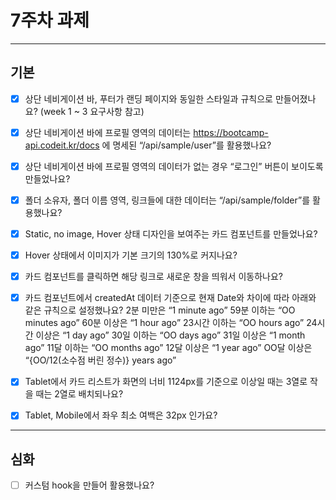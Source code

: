 # 7주차 과제

---

## 기본

- [x] 상단 네비게이션 바, 푸터가 랜딩 페이지와 동일한 스타일과 규칙으로 만들어졌나요? (week 1 ~ 3 요구사항 참고)

- [x] 상단 네비게이션 바에 프로필 영역의 데이터는 https://bootcamp-api.codeit.kr/docs 에 명세된 “/api/sample/user”를 활용했나요?

- [x] 상단 네비게이션 바에 프로필 영역의 데이터가 없는 경우 “로그인” 버튼이 보이도록 만들었나요?

- [x] 폴더 소유자, 폴더 이름 영역, 링크들에 대한 데이터는 “/api/sample/folder”를 활용했나요?

- [x] Static, no image, Hover 상태 디자인을 보여주는 카드 컴포넌트를 만들었나요?

- [x] Hover 상태에서 이미지가 기본 크기의 130%로 커지나요?

- [x] 카드 컴포넌트를 클릭하면 해당 링크로 새로운 창을 띄워서 이동하나요?

- [x] 카드 컴포넌트에서 createdAt 데이터 기준으로 현재 Date와 차이에 따라 아래와 같은 규칙으로 설정했나요?
      2분 미만은 “1 minute ago”
      59분 이하는 “OO minutes ago”
      60분 이상은 “1 hour ago”
      23시간 이하는 “OO hours ago”
      24시간 이상은 “1 day ago”
      30일 이하는 “OO days ago”
      31일 이상은 “1 month ago”
      11달 이하는 “OO months ago”
      12달 이상은 “1 year ago”
      OO달 이상은 “{OO/12(소수점 버린 정수)} years ago”

- [x] Tablet에서 카드 리스트가 화면의 너비 1124px를 기준으로 이상일 때는 3열로 작을 때는 2열로 배치되나요?

- [x] Tablet, Mobile에서 좌우 최소 여백은 32px 인가요?

---

## 심화

- [ ] 커스텀 hook을 만들어 활용했나요?
